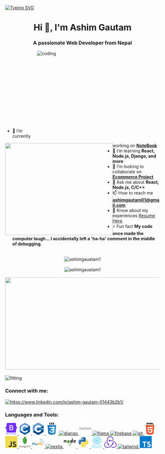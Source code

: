 <a href="https://git.io/typing-svg">
  <img src="https://readme-typing-svg.demolab.com?font=Press+Start+2P&duration=4500&pause=1000&color=06F73C&center=true&vCenter=true&width=900&height=150&lines=Hello+World+!+Welcome+to+my+profile+!!;I+!love+coding+and+I+!enjoy+debugging;while(!(succeed%3Dtry()))" alt="Typing SVG" />
</a>

<h1 align="center">Hi 👋, I'm Ashim Gautam</h1>
<h3 align="center">A passionate Web Developer from Nepal</h3>

<img align='right' width="400" height="300" alt='coding' src='https://devtechnosys.com/insights/wp-content/uploads/2021/07/full-stack-development.gif' >
<img align='left' width='350' height='300' src="https://media.giphy.com/media/dZX3AduGrY3uJ7qCsx/giphy.gif"width="900"/>



<br><br><br><br><br><br><br><br><br><br><br><br><br><br>

- 🔭 I’m currently working on **[NoteBook](https://github.com/ashimGauatam1/notebook)**
- 🌱 I’m learning **React, Node.js, Django, and more**
- 👯 I’m looking to collaborate on **[Ecommerce Project](https://github.com/ashimGauatam1/project_ecommerce)**
- 💬 Ask me about **React, Node.js, C/C++**
- 📫 How to reach me **ashimgautam01@gmail.com**
- 📄 Know about my experiences [Resume Here](https://github.com/ashimGauatam1/portfolio)
- ⚡ Fun fact **My code once made the computer laugh... I accidentally left a 'ha-ha' comment in the middle of debugging.**
<br><br>
<div align='center'>
  <img align="center" width="800" height='200' src="https://streak-stats.demolab.com/?user=ashimgauatam1&theme=dark&hide_border=false" alt="ashimgauatam1" />
  <br><br>
<div align="center">
  <img src="https://github-readme-stats.vercel.app/api/top-langs?username=ashimgauatam1&show_icons=true&locale=en&layout=compact&theme=dark" alt="ashimgauatam1" />
</div>

  <br>
  
  <img align='center' width="800" height='300' src='http://github-profile-summary-cards.vercel.app/api/cards/stats?username=ashimgauatam1&theme=github_dark&hide_border=false'> 
</div>
<br>
<img alt='fitting' align='center' width='900' src='http://github-profile-summary-cards.vercel.app/api/cards/profile-details?username=ashimgauatam1&theme=github_dark'>
<h3 align="left">Connect with me:</h3>
<p align="left">
<a href="https://linkedin.com/in/https://www.linkedin.com/in/ashim-gautam-01443b2b1/" target="blank"><img align="center" src="https://raw.githubusercontent.com/rahuldkjain/github-profile-readme-generator/master/src/images/icons/Social/linked-in-alt.svg" alt="https://www.linkedin.com/in/ashim-gautam-01443b2b1/" height="30" width="40" /></a>
</p>
<h3 align="left">Languages and Tools:</h3>
<p align="left"> <a href="https://getbootstrap.com" target="_blank" rel="noreferrer"> <img src="https://raw.githubusercontent.com/devicons/devicon/master/icons/bootstrap/bootstrap-plain-wordmark.svg" alt="bootstrap" width="40" height="40"/> </a> <a href="https://www.cprogramming.com/" target="_blank" rel="noreferrer"> <img src="https://raw.githubusercontent.com/devicons/devicon/master/icons/c/c-original.svg" alt="c" width="40" height="40"/> </a> <a href="https://www.w3schools.com/cpp/" target="_blank" rel="noreferrer"> <img src="https://raw.githubusercontent.com/devicons/devicon/master/icons/cplusplus/cplusplus-original.svg" alt="cplusplus" width="40" height="40"/> </a> <a href="https://www.w3schools.com/css/" target="_blank" rel="noreferrer"> <img src="https://raw.githubusercontent.com/devicons/devicon/master/icons/css3/css3-original-wordmark.svg" alt="css3" width="40" height="40"/> </a> <a href="https://www.djangoproject.com/" target="_blank" rel="noreferrer"> <img src="https://cdn.worldvectorlogo.com/logos/django.svg" alt="django" width="40" height="40"/> </a> <a href="https://expressjs.com" target="_blank" rel="noreferrer"> <img src="https://raw.githubusercontent.com/devicons/devicon/master/icons/express/express-original-wordmark.svg" alt="express" width="40" height="40"/> </a> <a href="https://www.figma.com/" target="_blank" rel="noreferrer"> <img src="https://www.vectorlogo.zone/logos/figma/figma-icon.svg" alt="figma" width="40" height="40"/> </a> <a href="https://firebase.google.com/" target="_blank" rel="noreferrer"> <img src="https://www.vectorlogo.zone/logos/firebase/firebase-icon.svg" alt="firebase" width="40" height="40"/> </a> <a href="https://git-scm.com/" target="_blank" rel="noreferrer"> <img src="https://www.vectorlogo.zone/logos/git-scm/git-scm-icon.svg" alt="git" width="40" height="40"/> </a> <a href="https://www.w3.org/html/" target="_blank" rel="noreferrer"> <img src="https://raw.githubusercontent.com/devicons/devicon/master/icons/html5/html5-original-wordmark.svg" alt="html5" width="40" height="40"/> </a> <a href="https://developer.mozilla.org/en-US/docs/Web/JavaScript" target="_blank" rel="noreferrer"> <img src="https://raw.githubusercontent.com/devicons/devicon/master/icons/javascript/javascript-original.svg" alt="javascript" width="40" height="40"/> </a> <a href="https://www.mongodb.com/" target="_blank" rel="noreferrer"> <img src="https://raw.githubusercontent.com/devicons/devicon/master/icons/mongodb/mongodb-original-wordmark.svg" alt="mongodb" width="40" height="40"/> </a> <a href="https://www.mysql.com/" target="_blank" rel="noreferrer"> <img src="https://raw.githubusercontent.com/devicons/devicon/master/icons/mysql/mysql-original-wordmark.svg" alt="mysql" width="40" height="40"/> </a> <a href="https://nextjs.org/" target="_blank" rel="noreferrer"> <img src="https://cdn.worldvectorlogo.com/logos/nextjs-2.svg" alt="nextjs" width="40" height="40"/> </a> <a href="https://nodejs.org" target="_blank" rel="noreferrer"> <img src="https://raw.githubusercontent.com/devicons/devicon/master/icons/nodejs/nodejs-original-wordmark.svg" alt="nodejs" width="40" height="40"/> </a> <a href="https://www.python.org" target="_blank" rel="noreferrer"> <img src="https://raw.githubusercontent.com/devicons/devicon/master/icons/python/python-original.svg" alt="python" width="40" height="40"/> </a> <a href="https://reactjs.org/" target="_blank" rel="noreferrer"> <img src="https://raw.githubusercontent.com/devicons/devicon/master/icons/react/react-original-wordmark.svg" alt="react" width="40" height="40"/> </a> <a href="https://redux.js.org" target="_blank" rel="noreferrer"> <img src="https://raw.githubusercontent.com/devicons/devicon/master/icons/redux/redux-original.svg" alt="redux" width="40" height="40"/> </a> <a href="https://tailwindcss.com/" target="_blank" rel="noreferrer"> <img src="https://www.vectorlogo.zone/logos/tailwindcss/tailwindcss-icon.svg" alt="tailwind" width="40" height="40"/> </a> <a href="https://www.typescriptlang.org/" target="_blank" rel="noreferrer"> <img src="https://raw.githubusercontent.com/devicons/devicon/master/icons/typescript/typescript-original.svg" alt="typescript" width="40" height="40"/> </a> </p>
